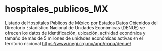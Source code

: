 # hospitales_publicos_MX
Listado de Hospitales Públicos de México por Estados
Datos Obtenidos del Directorio Estadístico Nacional de Unidades Económicas (DENUE) se ofrecen los datos de identificación, ubicación, actividad económica y tamaño de más de 5 millones de unidades económicas activas en el territorio nacional
https://www.inegi.org.mx/app/mapa/denue/
